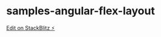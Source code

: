 # samples-angular-flex-layout

[Edit on StackBlitz ⚡️](https://stackblitz.com/edit/samples-angular-flex-layout)